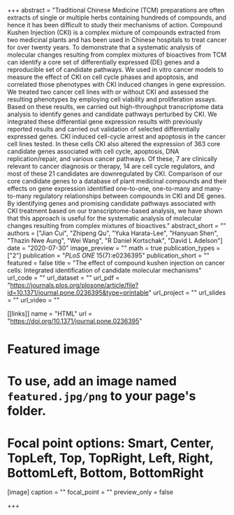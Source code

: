 +++
abstract = "Traditional Chinese Medicine (TCM) preparations are often extracts of single or multiple herbs containing hundreds of compounds, and hence it has been difficult to study their mechanisms of action. Compound Kushen Injection (CKI) is a complex mixture of compounds extracted from two medicinal plants and has been used in Chinese hospitals to treat cancer for over twenty years. To demonstrate that a systematic analysis of molecular changes resulting from complex mixtures of bioactives from TCM can identify a core set of differentially expressed (DE) genes and a reproducible set of candidate pathways. We used in vitro cancer models to measure the effect of CKI on cell cycle phases and apoptosis, and correlated those phenotypes with CKI induced changes in gene expression. We treated two cancer cell lines with or without CKI and assessed the resulting phenotypes by employing cell viability and proliferation assays. Based on these results, we carried out high-throughput transcriptome data analysis to identify genes and candidate pathways perturbed by CKI. We integrated these differential gene expression results with previously reported results and carried out validation of selected differentially expressed genes. CKI induced cell-cycle arrest and apoptosis in the cancer cell lines tested. In these cells CKI also altered the expression of 363 core candidate genes associated with cell cycle, apoptosis, DNA replication/repair, and various cancer pathways. Of these, 7 are clinically relevant to cancer diagnosis or therapy, 14 are cell cycle regulators, and most of these 21 candidates are downregulated by CKI. Comparison of our core candidate genes to a database of plant medicinal compounds and their effects on gene expression identified one-to-one, one-to-many and many-to-many regulatory relationships between compounds in CKI and DE genes. By identifying genes and promising candidate pathways associated with CKI treatment based on our transcriptome-based analysis, we have shown that this approach is useful for the systematic analysis of molecular changes resulting from complex mixtures of bioactives."
abstract_short = ""
authors = ["Jian Cui", "Zhipeng Qu", "Yuka Harata-Lee", "Hanyuan Shen", "Thazin Nwe Aung", "Wei Wang", "R Daniel Kortschak", "David L Adelson"]
date = "2020-07-30"
image_preview = ""
math = true
publication_types = ["2"]
publication = "*PLoS ONE* 15(7):e0236395"
publication_short = ""
featured = false
title = "The effect of compound kushen injection on cancer cells: Integrated identification of candidate molecular mechanisms"
url_code = ""
url_dataset = ""
url_pdf = "https://journals.plos.org/plosone/article/file?id=10.1371/journal.pone.0236395&type=printable"
url_project = ""
url_slides = ""
url_video = ""

[[links]]
name = "HTML"
url = "https://doi.org/10.1371/journal.pone.0236395"

# Featured image
# To use, add an image named `featured.jpg/png` to your page's folder.
# Focal point options: Smart, Center, TopLeft, Top, TopRight, Left, Right, BottomLeft, Bottom, BottomRight
[image]
caption = ""
focal_point = ""
preview_only = false

+++
